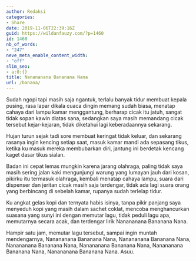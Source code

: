 ```yaml
---
author: Redaksi
categories:
- Share
date: 2019-11-06T22:39:16Z
guid: https://wildanfauzy.com/?p=1460
id: 1460
nb_of_words:
- "247"
neve_meta_enable_content_width:
- "off"
slim_seo:
- a:0:{}
title: Nanananana Bananana Nana
url: /banana/
---
```


<p class="has-text-align-left">
  Sudah ngopi tapi masih saja ngantuk, terlalu banyak tidur membuat kepala pusing, rasa lapar dikala cuaca dingin memang sudah biasa, menatap cahaya dari lampu kamar menggantung, berharap cicak itu jatuh, sangat tidak sopan kawin diatas sana, sedangkan saya masih memandang cicak tersebut kejar-kejaran, tidak diketahui lagi keberadaannya sekarang.
</p>

Hujan turun sejak tadi sore membuat keringat tidak keluar, dan sekarang rasanya ingin kencing setiap saat, masuk kamar mandi ada sepasang tikus, ketika ku masuk mereka membubarkan diri, jantung ini berdetak kencang kaget dasar tikus sialan.

Badan ini cepat lemas mungkin karena jarang olahraga, paling tidak saya masih sering jalan kaki mengunjungi warung yang lumayan jauh dari kosan, pikirku itu termasuk olahraga, kembali menatap cahaya lampu, suara dari dispenser dan jeritan cicak masih saja terdengar, tidak ada lagi suara orang yang berbincang di sebelah kamar, rupanya sudah terlelap tidur.

Ku angkat gelas kopi dan ternyata habis isinya, tanpa pikir panjang saya menyeduh kopi yang masih dalam sachet coklat, mencoba menghancurkan suasana yang sunyi ini dengan memutar lagu, tidak peduli lagu apa, memutarnya secara acak, dan terdengar lirik Nanananana Bananana Nana.

Hampir satu jam, memutar lagu tersebut, sampai ingin muntah mendengarnya, Nanananana Bananana Nana, Nanananana Bananana Nana, Nanananana Bananana Nana, Nanananana Bananana Nana, Nanananana Bananana Nana, Nanananana Bananana Nana. Asuu.
